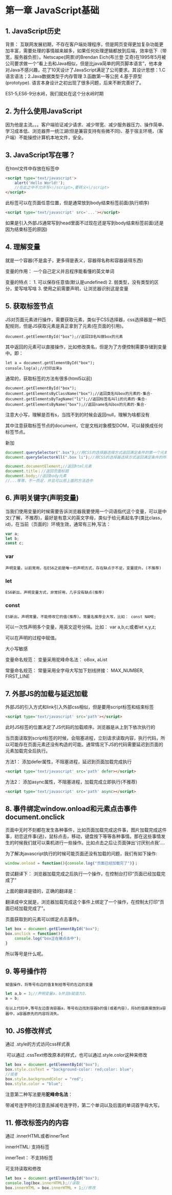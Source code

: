 # 第一章 JavaScript基础

## 1. JavaScript历史

背景： 互联网发展初期，不存在客户端处理程序，但是网页变得更加复杂功能更加丰富，需要处理的事情越来越多，如果任何处理逻辑都放到后端，效率低下（带宽，服务器负担）。Netscape(网景)的Brendan Eich(布兰登·艾奇)在1995年5月被公司要求做一个“看上去和Java相似，但是比java简单的网页脚本语言”，他本身对Java不感兴趣，花了10天设计了JavaScript满足了公司要求。其设计思想：1.C语言语法；2.Java数据类型于内存管理 3.函数第一等公民 4.基于原型(prototype). 语言本身设计之初出现了很多问题，后来不断完善好了。

ES1-5,ES6-9分水岭，我们就处在这个分水岭时期

## 2. 为什么使用JavaScript

因为他是主流。。。客户端验证减少请求、减少带宽、减少服务器压力、操作简单、学习成本低、浏览器界一统江湖(但是兼容支持有些微不同)、基于宿主环境，（客户端）不能操控计算机本地文件，安全。

## 3. JavaScript写在哪？

在html文件中存放在<script type='text/javascript'></script>标签中

```HTML
<script type='text/javascript'>
	alert('Hello World!');
    //在此之中不允许写<\/script>,要转义<\/script>
</script>
```

此标签可以在页面任意位置，但是通常放到body结束标签前面(执行顺序)

```html
<script type='text/javascript' src='...'></script>
```

如果是引入外部JS通常写到head里面不过现在还是写到body结束标签前面(还是因为结束标签的原因)

## 4. 理解变量

就是一个容器(不是盒子，更多得是表义，容器得名称和容器装得东西)

变量的作用： 一个自己定义并且程序能看懂的英文单词

变量的特点： 1. 可以保存任意值(默认是undefined) 2. 弱类型，没有类型的区分，爱写啥写啥 3. 使用之前需要声明，让浏览器识别这是变量

## 5. 获取标签节点

JS对页面元素进行操作，需要获取元素，类似于CSS选择器，css选择器是一种匹配规则，但是JS获取元素是真正拿到了元素(在页面的引用)。

```JS
document.getElementById("box");//返回ID名叫做box的元素
```

其中返回的元素可以直接操作，比如修改类名，但是为了方便控制需要存储到变量中。即：

```JS
let a = document.getElementById("box");
console.log(a);//打印出来a
```

通常的，获取标签的方法有很多(html5以前)

```JS
document.getElementById("box");
document.getElementsByClassName("box");//返回类名叫box的元素的·集合·
document.getElementsByTagName("li");//返回标签名叫li的元素的·集合·
document.getElementsByName("box");//返回name名叫box的元素的·集合·
```

注意大小写，理解是否有s，当找不到的时候会返回null，理解为啥都没有

其中注意获取标签节点的document，它是文档对象模型DOM，可以替换成任何标签节点。

新加

```js
document.querySelector(".box");//用CSS的选择器选择方式返回满足条件的第一个元素
document.querySelectorAll(".box li");//用CSS的选择器选择方式返回满足条件的所有的元素集合
```

```js
document.documentElement;//返回html元素
document.title；//返回页面标题
document.body;//返回body元素
//...等等，不一而足，并且可以用上面的方法选中
```

## 6. 声明关键字(声明变量)

当我们使用变量的时候需要告诉浏览器我要使用一个词语指代这个变量，可以是中文(了解，不推荐)，最好是有意义的英文字母，类似于给元素起名字(类比class，id)，在当前（页面的）环境生效，通常有三种,写法： 

```js
var a;
let b;
const c;
```

### var

	声明变量，以前常用，在ES6之前是唯一的声明方式，存在缺点于不足，变量提升。(不推荐)

### let

	ES6新出，声明变量方式，非常好用，几乎没有缺点(推荐)

### const

	ES新出，声明常量，不能修改它的值(推荐)。常量名推荐全大写，比如： const NAME;

可以一次性声明多个变量，用英文逗号分隔。比如： var a,b,c;或者let x,y,z;

可以在声明的过程中赋值。

大小写敏感

变量命名规范： 变量采用驼峰命名法： oBox, aList

常量命名规范： 常量采用全字母大写加下划线拼接： MAX_NUMBER, FIRST_LINE

## 7. 外部JS的加载与延迟加载

外部JS的引入方式和link引入外部css相似，但是要用script标签和结束标签

```html
<script type='text/javascript' src='path'></script>
```

此时JS标签的位置决定了JS代码的加载顺序。浏览器是从上到下依次执行的

当页面读取到script标签的时候，会阻塞进程，立刻请求读取内容，执行代码，所以可能存在页面元素还没有构造的可能。通常情况下JS的代码需要延迟到页面的元素加载完全后执行。

方法1： 添加defer属性，不阻塞进程，延迟到页面加载完成执行

```html
<script type='text/javascript' src='path' defer></script>
```

方法2： 添加async属性，不阻塞进程，加载完成立即执行(不推荐)

```html
<script type='text/javascript' src='path' async></script>
```

## 8. 事件绑定window.onload和元素点击事件document.onclick

页面中无时不刻都在发生各种事件，比如页面加载完成这件事，图片加载完成这件事，初恋这件事(逃)，鼠标点击，移动，键盘按下等等各种事情。那在这些事情发生的时候我们就可以乘机进行一些操作。比如点击之后让页面弹出‘讨厌别点我’.... 

为了解决javascript执行的时候可能页面还没有加载的问题，我们有如下操作:

```js
window.onload = function(){console.log("页面已经加载完了")}；
```

尝试翻译下： 浏览器加载完成之后执行一个操作，在控制台打印“页面已经加载完成了”

上面的翻译是错的，正确的翻译是：

翻译成中文就是，浏览器加载完成这个事件上绑定了一个操作，在控制太打印“页面已经加载完成了”。

页面获取到的元素可以绑定点击事件。

```js
let box = document.getElementById("box");
box.onclick = function(){
    console.log("box正在被点击中");
}
```

所以等号是什么呢。

## 9. 等号操作符

	赋值操作，将等号右边的值复制给等号的左边的变量

```js
let a,b = 3;//声明变量a，b并且b赋值为3，
a = b;
```

	在以上代码中,等号左边查询容器a，等号右边找到容器b的值(或者内容)，将b的值直接放到a容器中，a容器原先的内容将消失。

## 10. JS修改样式

通过 .style的方式访问css样式表

​	可以通过 .cssText修改原本的样式，也可以通过.style.color这种来修改

```js
let box = document.getElementById("box");
box.style.cssText = "background-color: red;color: blue";
//或者
box.style.backgroundColor = "red";
box.style.color = "blue";
```

注意第二种写法要用**驼峰命名法**：

​	带减号连字符的注意去掉减号连字符，第二个单词以及后面的单词首字母大写。

## 11. 修改标签内的内容

通过 .innerHTML或者innerText

innerHTML: 支持标签

innerText： 不支持标签

可支持读取和修改

```js
let box = document.getElementById("box");
console.log(box.innerHTML);//读取
box.innerHTML = box.innerHTML + 1;//修改
```









